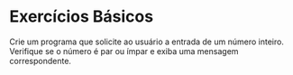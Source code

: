 # Exercícios Básicos
Crie um programa que solicite ao usuário a entrada de um número inteiro. Verifique se o número é par ou ímpar e exiba uma mensagem correspondente.​
